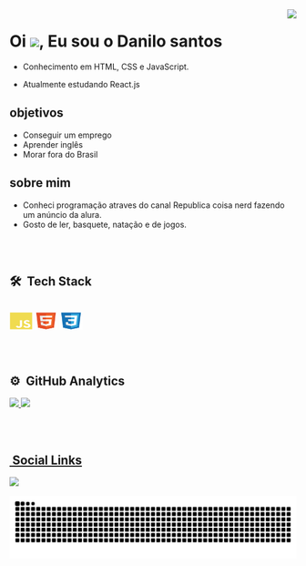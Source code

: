 <img align="right" height="560em" src="https://raw.githubusercontent.com/gist/DaniloSreis/b309e7609433de477b494ccbf4ff342d/raw/862775dd58e678fac9368b5d65783077ab9ee48c/githubcard.svg"/>

<h1 align="left">Oi <img src="https://raw.githubusercontent.com/kaueMarques/kaueMarques/master/hi.gif" width="30px">, Eu sou o Danilo santos</h1>

- Conhecimento em HTML, CSS e JavaScript.

- Atualmente estudando React.js

## objetivos
 - Conseguir um emprego
 - Aprender inglês
 - Morar fora do Brasil
 
## sobre mim
 - Conheci programação atraves do canal Republica coisa nerd fazendo um anúncio da alura.
 - Gosto de ler, basquete, natação e de jogos.

<br><br>

 ## 🛠 &nbsp;Tech Stack
<div style="display: inline_block"><br>
  <img align="center" alt="Danilo-Js" height="30" width="40" src="https://raw.githubusercontent.com/devicons/devicon/master/icons/javascript/javascript-plain.svg">
  <img align="center" alt="Dailo-HTML" height="30" width="40" src="https://raw.githubusercontent.com/devicons/devicon/master/icons/html5/html5-original.svg">
  <img align="center" alt="Daniilo-CSS" height="30" width="40" src="https://raw.githubusercontent.com/devicons/devicon/master/icons/css3/css3-original.svg">
</div>

<br><br>

## ⚙️ &nbsp;GitHub Analytics
<div>
  <a href="https://github.com/DaniloSreis">
  <img height="176em" src="https://github-readme-stats.vercel.app/api?username=DaniloSreis&show_icons=true&theme=tokyonight&include_all_commits=true&count_private=true"/>
  <img height="178em" src="https://github-readme-stats.vercel.app/api/top-langs/?username=DaniloSreis&layout=compact&langs_count=7&theme=tokyonight"/>
</div>
 
<br><br>

  ## &nbsp;Social Links
  
  <div>
  <a href="https://www.linkedin.com/in/danilo-santos-a78885217/" target="_blank"><img src="https://img.shields.io/badge/-LinkedIn-%230077B5?style=for-the-badge&logo=linkedin&logoColor=white" target="_blank"></a>
  </div>
  
![Snake animation](https://github.com/DaniloSreis/DaniloSreis/blob/output/github-contribution-grid-snake.svg)
